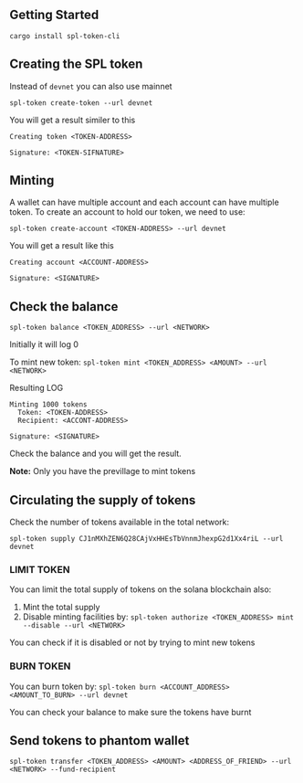 ## Getting Started

`cargo install spl-token-cli`

## Creating the SPL token

Instead of `devnet` you can also use mainnet

`spl-token create-token --url devnet`

You will get a result similer to this

```
Creating token <TOKEN-ADDRESS>

Signature: <TOKEN-SIFNATURE>
```

## Minting

A wallet can have multiple account and each account can have multiple token. To create an account to hold our token, we need to use:

`spl-token create-account <TOKEN-ADDRESS> --url devnet`

You will get a result like this

```
Creating account <ACCOUNT-ADDRESS>

Signature: <SIGNATURE>
```

## Check the balance

`spl-token balance <TOKEN_ADDRESS> --url <NETWORK>`

Initially it will log 0

To mint new token:
`spl-token mint <TOKEN_ADDRESS> <AMOUNT> --url <NETWORK>`

Resulting LOG

```
Minting 1000 tokens
  Token: <TOKEN-ADDRESS>
  Recipient: <ACCONT-ADDRESS>

Signature: <SIGNATURE>
```

Check the balance and you will get the result.

**Note:** Only you have the previllage to mint tokens

## Circulating the supply of tokens

Check the number of tokens available in the total network:

`spl-token supply CJ1nMXhZEN6Q28CAjVxHHEsTbVnnmJhexpG2d1Xx4riL --url devnet`

### LIMIT TOKEN

You can limit the total supply of tokens on the solana blockchain also:

1. Mint the total supply
2. Disable minting facilities by:
   `spl-token authorize <TOKEN_ADDRESS> mint --disable --url <NETWORK>`

You can check if it is disabled or not by trying to mint new tokens

### BURN TOKEN

You can burn token by: `spl-token burn <ACCOUNT_ADDRESS> <AMOUNT_TO_BURN> --url devnet`

You can check your balance to make sure the tokens have burnt

## Send tokens to phantom wallet

`spl-token transfer <TOKEN_ADDRESS> <AMOUNT> <ADDRESS_OF_FRIEND> --url <NETWORK> --fund-recipient`
